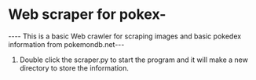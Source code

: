 # Web scraper for pokex-
 
 
 ---- This is a basic Web crawler for scraping images and basic pokedex information from pokemondb.net---
 
 1. Double click the scraper.py to start the program and it will make a new directory to store the information.

